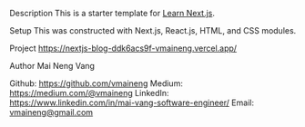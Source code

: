 Description
This is a starter template for [Learn Next.js](https://nextjs.org/learn).

Setup
This was constructed with Next.js, React.js, HTML, and CSS modules.

Project
https://nextjs-blog-ddk6acs9f-vmaineng.vercel.app/


Author
Mai Neng Vang

Github: https://github.com/vmaineng
Medium: https://medium.com/@vmaineng
LinkedIn: https://www.linkedin.com/in/mai-vang-software-engineer/
Email: vmaineng@gmail.com


